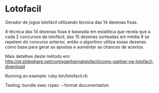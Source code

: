 Lotofacil
=========

Gerador de jogos lotofácil utilizando técnica das 14 dezenas fixas.

A técnica das 14 dezenas fixas é baseada em estatítica que revela que a cada 2 concursos da lotofácil, das 15 dezenas sorteadas em média 9 se repetem do concurso anterior, então o algoritmo utiliza essas dezenas como base para gerar as apostas e aumentar as chances de acertos.

Mais detalhes deste método em: http://pt.slideshare.net/comoganharnalotofacil/como-ganhar-na-lotofacil-download

Running an example: ruby bin/lotofacil.rb

Testing: bundle exec rspec --format documentation
